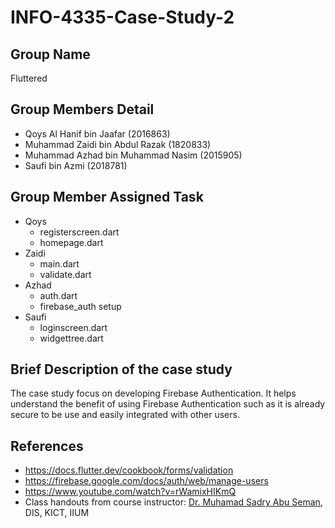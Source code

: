 # INFO-4335-Case-Study-2

## Group Name
Fluttered

## Group Members Detail
* Qoys Al Hanif bin Jaafar (2016863)
* Muhammad Zaidi bin Abdul Razak (1820833)
* Muhammad Azhad bin Muhammad Nasim (2015905)
* Saufi bin Azmi (2018781)

## Group Member Assigned Task
* Qoys
  * registerscreen.dart
  * homepage.dart
* Zaidi
  * main.dart
  * validate.dart
* Azhad
  * auth.dart
  * firebase_auth setup
* Saufi
  * loginscreen.dart
  * widgettree.dart

## Brief Description of the case study
The case study focus on developing Firebase Authentication. It helps understand the benefit of using Firebase Authentication such as it is already secure to be use and easily integrated with other users. 

## References
* https://docs.flutter.dev/cookbook/forms/validation
* https://firebase.google.com/docs/auth/web/manage-users
* https://www.youtube.com/watch?v=rWamixHIKmQ
* Class handouts from course instructor: [Dr. Muhamad Sadry Abu Seman](https://github.com/muhdsadry), DIS, KICT, IIUM
  
